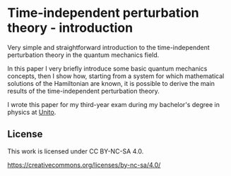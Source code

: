 Time-independent perturbation theory - introduction
================================================================================

Very simple and straightforward introduction to the time-independent perturbation theory in the quantum mechanics field.

In this paper I very briefly introduce some basic quantum mechanics concepts, then I show how, starting from a system for which mathematical solutions of the Hamiltonian are known, it is possible to derive the main results of the time-independent perturbation theory.

I wrote this paper for my third-year exam during my bachelor's degree in physics at [Unito](https://fisica.campusnet.unito.it/do/storicocorsi.pl/Show?_id=a435_1819).

## License
This work is licensed under CC BY-NC-SA 4.0.

https://creativecommons.org/licenses/by-nc-sa/4.0/